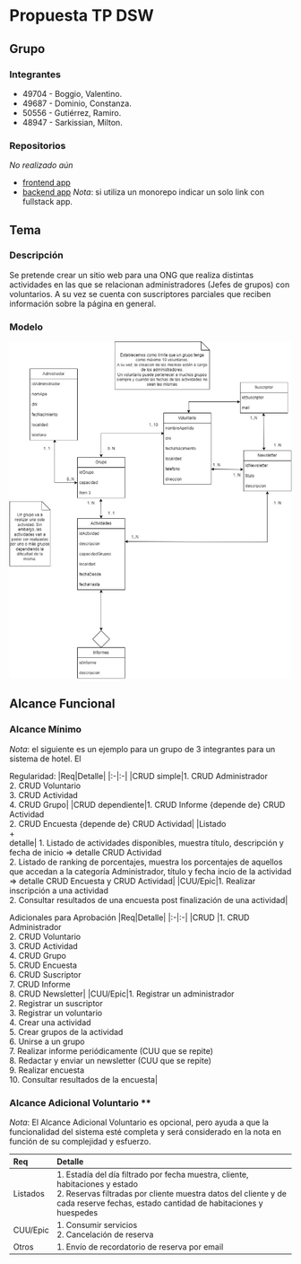 # Propuesta TP DSW

## Grupo
### Integrantes

* 49704 - Boggio, Valentino.
* 49687 - Dominio, Constanza.
* 50556 - Gutiérrez, Ramiro.
* 48947 - Sarkissian, Milton.

### Repositorios
*No realizado aún*
* [frontend app](http://hyperlinkToGihubOrGitlab)
* [backend app](http://hyperlinkToGihubOrGitlab)
*Nota*: si utiliza un monorepo indicar un solo link con fullstack app.

## Tema
### Descripción
Se pretende crear un sitio web para una ONG que realiza distintas actividades en las que se relacionan administradores (Jefes de grupos) con voluntarios. A su vez se cuenta con suscriptores parciales que reciben información sobre la página en general.

### Modelo
![imagen del modelo](https://github.com/valentttino/tp-dsw-utn/blob/main/MD.jpeg)

## Alcance Funcional 

### Alcance Mínimo

*Nota*: el siguiente es un ejemplo para un grupo de 3 integrantes para un sistema de hotel. El 

Regularidad:
|Req|Detalle|
|:-|:-|
|CRUD simple|1. CRUD Administrador<br>2. CRUD Voluntario<br>3. CRUD Actividad<br>4. CRUD Grupo|
|CRUD dependiente|1. CRUD Informe {depende de} CRUD Actividad<br>2. CRUD Encuesta {depende de} CRUD Actividad|
|Listado<br>+<br>detalle| 1. Listado de actividades disponibles, muestra título, descripción y fecha de inicio => detalle CRUD Actividad<br> 2. Listado de ranking de porcentajes, muestra los porcentajes de aquellos que accedan a la categoría Administrador, título y fecha incio de la actividad => detalle CRUD Encuesta y CRUD Actividad|
|CUU/Epic|1. Realizar inscripción a una actividad<br>2. Consultar resultados de una encuesta post finalización de una actividad|


Adicionales para Aprobación
|Req|Detalle|
|:-|:-|
|CRUD |1. CRUD Administrador<br>2. CRUD Voluntario<br>3. CRUD Actividad<br>4. CRUD Grupo<br>5. CRUD Encuesta<br>6. CRUD Suscriptor<br>7. CRUD Informe<br>8. CRUD Newsletter|
|CUU/Epic|1. Registrar un administrador<br>2. Registrar un suscriptor<br>3. Registrar un voluntario<br>4. Crear una actividad<br>5. Crear grupos de la actividad<br>6. Unirse a un grupo<br>7. Realizar informe periódicamente (CUU que se repite)<br>8. Redactar y enviar un newsletter (CUU que se repite)<br>9. Realizar encuesta<br>10. Consultar resultados de la encuesta|


### Alcance Adicional Voluntario **

*Nota*: El Alcance Adicional Voluntario es opcional, pero ayuda a que la funcionalidad del sistema esté completa y será considerado en la nota en función de su complejidad y esfuerzo.

|Req|Detalle|
|:-|:-|
|Listados |1. Estadía del día filtrado por fecha muestra, cliente, habitaciones y estado <br>2. Reservas filtradas por cliente muestra datos del cliente y de cada reserve fechas, estado cantidad de habitaciones y huespedes|
|CUU/Epic|1. Consumir servicios<br>2. Cancelación de reserva|
|Otros|1. Envío de recordatorio de reserva por email|
